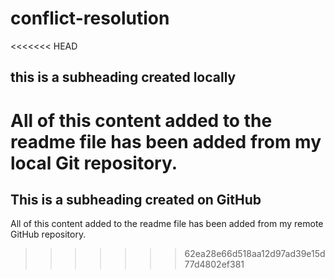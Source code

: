 # conflict-resolution

<<<<<<< HEAD
## this is a subheading created locally

All of this content added to the readme file has been added from my local Git repository.
=======
  ## This is a subheading created on GitHub

  All of this content added to the readme file has been added from my remote GitHub repository.
>>>>>>> 62ea28e66d518aa12d97ad39e15d77d4802ef381
